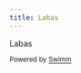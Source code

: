 ```yaml
---
title: Labas
---
```

Labas

<SwmMeta version="3.0.0" repo-id="Z2l0aHViJTNBJTNBc2hvcGl6ZXIlM0ElM0Flem9wYXM=" repo-name="shopizer"><sup>Powered by [Swimm](https://app.swimm.io/)</sup></SwmMeta>
